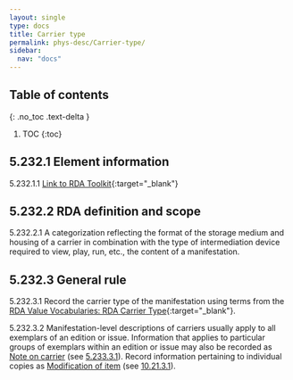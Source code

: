 ```yaml
---
layout: single
type: docs
title: Carrier type
permalink: phys-desc/Carrier-type/
sidebar:
  nav: "docs"
---
```


## Table of contents
{: .no_toc .text-delta }

1. TOC
{:toc}

## 5.232.1 Element information

<a name="5.232.1.1">5.232.1.1</a> [Link to RDA Toolkit](https://beta.rdatoolkit.org/Content/Index?externalId=en-US_ala-0dd63c0d-066f-3ddc-885a-ff83c25cf752){:target="_blank"}

## 5.232.2 RDA definition and scope

<a name="5.232.2.1">5.232.2.1</a> A categorization reflecting the format of the storage medium and housing of a carrier in combination with the type of intermediation device required to view, play, run, etc., the content of a manifestation.

## 5.232.3 General rule
<a name="5.232.3.1">5.232.3.1</a> Record the carrier type of the manifestation using terms from the [RDA Value Vocabularies: RDA Carrier Type](http://www.rdaregistry.info/termList/RDACarrierType/){:target="_blank"}.

<a name="5.232.3.2">5.232.3.2</a> Manifestation-level descriptions of carriers usually apply to all exemplars of an edition or issue. Information that applies to particular groups of exemplars within an edition or issue may also be recorded as [Note on carrier](/DCRMR/phys-desc/Note-on-carrier/) (see [5.233.3.1](/DCRMR/phys-desc/Note-on-carrier/#5.233.3.1)). Record information pertaining to individual copies as [Modification of item](/DCRMR/notes-on-items/Modification-of-item/) (see [10.21.3.1](/DCRMR/notes-on-items/Modification-of-item/#10.21.3.1)). 
